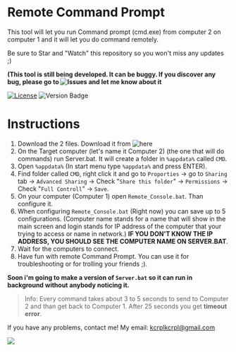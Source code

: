 # Remote Command Prompt
This tool will let you run Command prompt (cmd.exe) from computer 2 on computer 1 and it will let you do command remotely.

Be sure to Star and "Watch" this repository so you won't miss any updates ;)

<b>(This tool is still being developed. It can be buggy. If you discover any bug, please go to ![Issues](https://github.com/KcrPL/Remote-Command-Prompt/issues) and let me know about it</b>

[![License](https://img.shields.io/github/license/KcrPL/Remote-Command-Prompt.svg?style=flat-square)](http://www.gnu.org/licenses/agpl-3.0)
![Version Badge](https://img.shields.io/github/release/KcrPL/Remote-Command-Prompt.svg?style=flat-square)

# Instructions
1) Download the 2 files. Download it from ![here](https://github.com/KcrPL/Remote-Command-Prompt/releases)
2) On the Target computer (let's name it Computer 2) (the one that will do commands) run Server.bat. It will create a folder in `%appdata%` called `CMD`.
3) Open `%appdata%` (In start menu type `%appdata%` and press ENTER).
4) Find folder called `CMD`, right click it and go to `Proporties` -> go to `Sharing` tab -> `Advanced Sharing` -> Check "`Share this folder`" -> `Permissions` -> Check "`Full Controll`" -> `Save`.
5) On your computer (Computer 1) open `Remote_Console.bat`. Than configure it.
6) When configuring `Remote_Console.bat` (Right now) you can save up to 5 configurations. (Computer name stands for a name that will show in the main screen and login stands for IP address of the computer that your trying to access or name in network.) <b>IF YOU DON'T KNOW THE IP ADDRESS, YOU SHOULD SEE THE COMPUTER NAME ON SERVER.BAT</b>.
7) Wait for the computers to connect.
8) Have fun with remote Command Prompt. You can use it for troubleshooting or for trolling your friends ;).

<b>Soon i'm going to make a version of `Server.bat` so it can run in background without anybody noticing it.</b>

>Info: Every command takes about 3 to 5 seconds to send to Computer 2 and than get back to Computer 1. After 25 seconds you get <b>timeout error</b>.

If you have any problems, contact me! My email: kcrplkcrpl@gmail.com

![](https://i.imgur.com/jOcx8zH.png)
